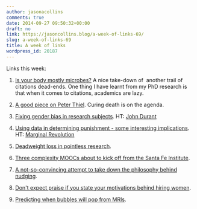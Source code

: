 ```yaml
---
author: jasonacollins
comments: true
date: 2014-09-27 09:50:32+00:00
draft: no
link: https://jasoncollins.blog/a-week-of-links-69/
slug: a-week-of-links-69
title: A week of links
wordpress_id: 20187
---
```


Links this week:
	
  1. [Is your body mostly microbes?](http://www.bostonglobe.com/ideas/2014/09/13/your-body-mostly-microbes-actually-have-idea/qlcoKot4wfUXecjeVaFKFN/story.html?event=event25) A nice take-down of  another trail of citations dead-ends. One thing I have learnt from my PhD research is that when it comes to citations, academics are lazy.

	
  2. [A good piece on Peter Thiel](http://www.telegraph.co.uk/technology/11098971/Peter-Thiel-the-billionaire-tech-entrepreneur-on-a-mission-to-cheat-death.html). Curing death is on the agenda.

	
  3. [Fixing gender bias in research subjects](http://www.nytimes.com/2014/09/23/health/23gender.html?ref=health). HT: [John Durant](https://twitter.com/johndurant)

	
  4. [Using data in determining punishment - some interesting implications](http://imarketreports.com/judges-bring-new-rigor-to-evaluating-recidivist-risk.html). HT: [Marginal Revolution](https://twitter.com/MargRev)

	
  5. [Deadweight loss in pointless research](http://andrewgelman.com/2014/09/22/will-spam-six-gun-fountain-pen/).

	
  6. [Three complexity MOOCs about to kick off from the Santa Fe Institute](http://www.santafe.edu/news/item/three-moocs-start-monday/).

	
  7. [A not-so-convincing attempt to take down the philosophy behind nudging](http://www.nybooks.com/articles/archives/2014/oct/09/cass-sunstein-its-all-your-own-good/).

	
  8. [Don't expect praise if you state your motivations behind hiring women](http://marginalrevolution.com/marginalrevolution/2014/09/hiring-women-and-the-moral-inversion-of-economics.html).

	
  9. [Predicting when bubbles will pop from MRIs](http://nautil.us/blog/mris-of-careful-people-can-predict-when-bubbles-will-pop).


